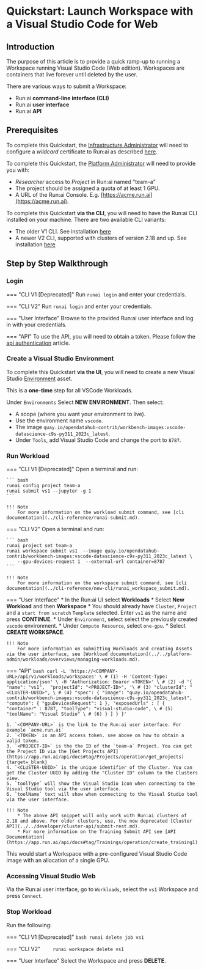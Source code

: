 # Quickstart: Launch Workspace with a Visual Studio Code for Web

## Introduction

The purpose of this article is to provide a quick ramp-up to running a Workspace running Visual Studio Code (Web edition). Workspaces are containers that live forever until deleted by the user. 


There are various ways to submit a Workspace:

* Run:ai __command-line interface (CLI)__
* Run:ai __user interface__
* Run:ai __API__

## Prerequisites 

To complete this Quickstart, the [Infrastructure Administrator](../../admin/overview-administrator.md) will need to configure a _wildcard_ certificate to Run:ai as described [here](../../admin//config/allow-external-access-to-containers.md#workspaces-configuration).

To complete this Quickstart, the [Platform Administrator](../../platform-admin/overview.md) will need to provide you with:

* _Researcher_ access to _Project_ in Run:ai named "team-a"
* The project should be assigned a quota of at least 1 GPU. 
* A URL of the Run:ai Console. E.g. [https://acme.run.ai](https://acme.run.ai).

To complete this Quickstart __via the CLI__, you will need to have the Run:ai CLI installed on your machine. There are two available CLI variants:

* The older V1 CLI. See installation [here](../../admin/researcher-setup/cli-install.md)
* A newer V2 CLI, supported with clusters of version 2.18 and up. See installation [here](../../admin/researcher-setup/new-cli-install.md)

## Step by Step Walkthrough

### Login

=== "CLI V1 [Deprecated]"
    Run `runai login` and enter your credentials.

=== "CLI V2"
    Run `runai login` and enter your credentials.

=== "User Interface"
    Browse to the provided Run:ai user interface and log in with your credentials.

=== "API"
    To use the API, you will need to obtain a token. Please follow the [api authentication](../../developer/rest-auth.md) article.

### Create a Visual Studio Environment

To complete this Quickstart __via the UI__, you will need to create a new Visual Studio [Environment](../workloads/assets/environments.md) asset. 

This is a __one-time__ step for all VSCode Workloads.

Under `Environments` Select __NEW ENVIRONMENT__. Then select:

* A scope (where you want your environment to live).
* Use the environment name `vscode`.
* The image `quay.io/opendatahub-contrib/workbench-images:vscode-datascience-c9s-py311_2023c_latest`.
* Under `Tools`, add Visual Studio Code and change the port to `8787`.

### Run Workload


=== "CLI V1 [Deprecated]"
    Open a terminal and run:

    ``` bash
    runai config project team-a   
    runai submit vs1 --jupyter -g 1
    ```

    !!! Note
        For more information on the workload submit command, see [cli documentation](../cli-reference/runai-submit.md).

=== "CLI V2"
    Open a terminal and run:

    ``` bash
    runai project set team-a
    runai workspace submit vs1  --image quay.io/opendatahub-contrib/workbench-images:vscode-datascience-c9s-py311_2023c_latest \
        --gpu-devices-request 1  --external-url container=8787  
    ```

    !!! Note
        For more information on the workspace submit command, see [cli documentation](../cli-reference/new-cli/runai_workspace_submit.md).

=== "User Interface"
    * In the Run:ai UI select __Workloads__
    * Select __New Workload__ and then __Workspace__
    * You should already have `Cluster`, `Project` and a `start from scratch` `Template` selected. Enter `vs1` as the name and press __CONTINUE__.
    * Under `Environment`,  select select the previously created `vscode` environment.
    * Under `Compute Resource`, select `one-gpu`. 
    * Select __CREATE WORKSPACE__.
    
    !!! Note
        For more information on submitting Workloads and creating Assets via the user interface, see [Workload documentation](../../platform-admin/workloads/overviews/managing-workloads.md).

=== "API"
    ``` bash
    curl -L 'https://<COMPANY-URL>/api/v1/workloads/workspaces' \ # (1)
    -H 'Content-Type: application/json' \
    -H 'Authorization: Bearer <TOKEN>' \ # (2)
    -d '{ 
        "name": "vs1", 
        "projectId": "<PROJECT-ID>", '\ # (3)
        "clusterId": "<CLUSTER-UUID>", \ # (4)
        "spec": {
            "image": "quay.io/opendatahub-contrib/workbench-images:vscode-datascience-c9s-py311_2023c_latest",
            "compute": {
                "gpuDevicesRequest": 1
            },
            "exposedUrls" : [
                { 
                    "container" : 8787,
                    "toolType": "visual-studio-code", \ # (5)
                    "toolName": "Visual Studio" \ # (6)
                }
            ]
        }
    }'
    ``` 

    1. `<COMPANY-URL>` is the link to the Run:ai user interface. For example `acme.run.ai`
    2. `<TOKEN>` is an API access token. see above on how to obtain a valid token.
    3. `<PROJECT-ID>` is the the ID of the `team-a` Project. You can get the Project ID via the [Get Projects API](https://app.run.ai/api/docs#tag/Projects/operation/get_projects){target=_blank}
    4. `<CLUSTER-UUID>` is the unique identifier of the Cluster. You can get the Cluster UUID by adding the "Cluster ID" column to the Clusters view. 
    5. `toolType` will show the Visual Studio icon when connecting to the Visual Studio tool via the user interface. 
    6. `toolName` text will show when connecting to the Visual Studio tool via the user interface.

    !!! Note
        * The above API snippet will only work with Run:ai clusters of 2.18 and above. For older clusters, use, the now deprecated [Cluster API](../../developer/cluster-api/submit-rest.md).
        * For more information on the Training Submit API see [API Documentation](https://app.run.ai/api/docs#tag/Trainings/operation/create_training1) 

This would start a Workspace with a pre-configured Visual Studio Code image with an allocation of a single GPU. 


### Accessing Visual Studio Web 

Via the Run:ai user interface, go to `Workloads`, select the `vs1` Workspace and press `Connect`.



### Stop Workload

Run the following:

=== "CLI V1 [Deprecated]"
    ``` bash
    runai delete job vs1
    ```

=== "CLI V2"
    ```    
    runai workspace delete vs1
    ```

=== "User Interface"
    Select the Workspace and press __DELETE__.

